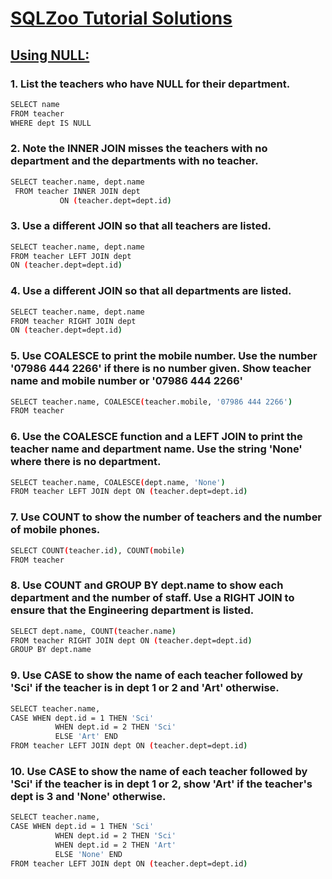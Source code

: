 # [SQLZoo Tutorial Solutions](http://sqlzoo.net/wiki/SQL_Tutorial)

## [Using NULL:](https://sqlzoo.net/wiki/Using_Null)

### 1. List the teachers who have NULL for their department.
```sh
SELECT name
FROM teacher
WHERE dept IS NULL
```
### 2. Note the INNER JOIN misses the teachers with no department and the departments with no teacher.
```sh
SELECT teacher.name, dept.name
 FROM teacher INNER JOIN dept
           ON (teacher.dept=dept.id)
```
### 3. Use a different JOIN so that all teachers are listed.
```sh
SELECT teacher.name, dept.name
FROM teacher LEFT JOIN dept
ON (teacher.dept=dept.id)
```
### 4. Use a different JOIN so that all departments are listed.
```sh
SELECT teacher.name, dept.name
FROM teacher RIGHT JOIN dept
ON (teacher.dept=dept.id)
```
### 5. Use COALESCE to print the mobile number. Use the number '07986 444 2266' if there is no number given. Show teacher name and mobile number or '07986 444 2266'
```sh
SELECT teacher.name, COALESCE(teacher.mobile, '07986 444 2266')
FROM teacher
```
### 6. Use the COALESCE function and a LEFT JOIN to print the teacher name and department name. Use the string 'None' where there is no department.
```sh
SELECT teacher.name, COALESCE(dept.name, 'None')
FROM teacher LEFT JOIN dept ON (teacher.dept=dept.id)
```
### 7. Use COUNT to show the number of teachers and the number of mobile phones.
```sh
SELECT COUNT(teacher.id), COUNT(mobile)
FROM teacher
```
### 8. Use COUNT and GROUP BY dept.name to show each department and the number of staff. Use a RIGHT JOIN to ensure that the Engineering department is listed.
```sh
SELECT dept.name, COUNT(teacher.name)
FROM teacher RIGHT JOIN dept ON (teacher.dept=dept.id)
GROUP BY dept.name
```
### 9. Use CASE to show the name of each teacher followed by 'Sci' if the teacher is in dept 1 or 2 and 'Art' otherwise. 
```sh
SELECT teacher.name, 
CASE WHEN dept.id = 1 THEN 'Sci'
          WHEN dept.id = 2 THEN 'Sci'
          ELSE 'Art' END
FROM teacher LEFT JOIN dept ON (teacher.dept=dept.id)
```
### 10. Use CASE to show the name of each teacher followed by 'Sci' if the teacher is in dept 1 or 2, show 'Art' if the teacher's dept is 3 and 'None' otherwise.
```sh
SELECT teacher.name, 
CASE WHEN dept.id = 1 THEN 'Sci'
          WHEN dept.id = 2 THEN 'Sci'
          WHEN dept.id = 2 THEN 'Art'
          ELSE 'None' END
FROM teacher LEFT JOIN dept ON (teacher.dept=dept.id)
```
